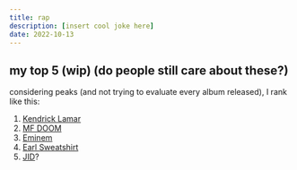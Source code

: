 ```yaml
---
title: rap
description: [insert cool joke here]
date: 2022-10-13
---
```


## my top 5 (wip) (do people still care about these?)

considering peaks (and not trying to evaluate every album released), I rank like this:

1. [Kendrick Lamar](https://open.spotify.com/artist/2YZyLoL8N0Wb9xBt1NhZWg?si=2e84bf4bbcc44c1b)
1. [MF DOOM](https://open.spotify.com/artist/2pAWfrd7WFF3XhVt9GooDL?si=55d84a5012294b0e)
2. [Eminem](https://open.spotify.com/artist/7dGJo4pcD2V6oG8kP0tJRR?si=5915ee148b354ab6)
3. [Earl Sweatshirt](https://open.spotify.com/artist/3A5tHz1SfngyOZM2gItYKu?si=1767f7342cfd44c0)
4. [JID](https://open.spotify.com/artist/6U3ybJ9UHNKEdsH7ktGBZ7?si=8222d872521d44ed)?
